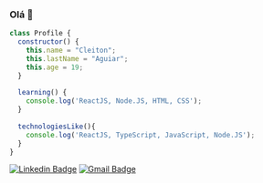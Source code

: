 ### Olá 👋

```js
class Profile {
  constructor() {
    this.name = "Cleiton";
    this.lastName = "Aguiar";
    this.age = 19;
  }
  
  learning() {
    console.log('ReactJS, Node.JS, HTML, CSS');
  }
  
  technologiesLike(){
    console.log('ReactJS, TypeScript, JavaScript, Node.JS');
  }
}
```


[![Linkedin Badge](https://img.shields.io/badge/-cleitonpin-blue?style=flat-square&logo=Linkedin&logoColor=white&link=https://www.linkedin.com/in/cleiton-p-003b5b106//)](https://www.linkedin.com/in/cleiton-p-003b5b106/)
[![Gmail Badge](https://img.shields.io/badge/-cleiton.biou@gmail.com-c14438?style=flat-square&logo=Gmail&logoColor=white)](https://accounts.google.com/signin/v2/identifier?service=mail&passive=true&rm=false&continue=https%3A%2F%2Fmail.google.com%2Fmail%2F&ss=1&scc=1&ltmpl=default&ltmplcache=2&emr=1&osid=1&flowName=GlifWebSignIn&flowEntry=ServiceLogin)

<!-- [![Instagram Badge](https://img.shields.io/badge/@cleitonnnnnn-%23E4405F.svg?style=flat&logo=instagram&logoColor=white&link=https://www.instagram.com/cleitonnnnnn//)](https://www.instagram.com/cleitonnnnnn/) --!>

<!--
**cleitonpin/cleitonpin** is a ✨ _special_ ✨ repository because its `README.md` (this file) appears on your GitHub profile.

[![cleitonpin's github stats](https://github-readme-stats.vercel.app/api?username=cleitonpin&show_icons=true&hide=issues,contribs)](https://github.com/anuraghazra/github-readme-stats) [![Top Langs](https://github-readme-stats.vercel.app/api/top-langs/?username=cleitonpin&layout=compact)](https://github.com/anuraghazra/github-readme-stats)
- 🔭 I’m currently working on ...
- 🌱 I’m currently learning ...
- 👯 I’m looking to collaborate on ...
- 🤔 I’m looking for help with ...
- 💬 Ask me about ...
- 📫 How to reach me: ...
- 😄 Pronouns: ...
- ⚡ Fun fact: ...
-->
